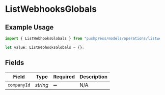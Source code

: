 # ListWebhooksGlobals

## Example Usage

```typescript
import { ListWebhooksGlobals } from "pushpress/models/operations/listwebhooks.js";

let value: ListWebhooksGlobals = {};
```

## Fields

| Field              | Type               | Required           | Description        |
| ------------------ | ------------------ | ------------------ | ------------------ |
| `companyId`        | *string*           | :heavy_minus_sign: | N/A                |